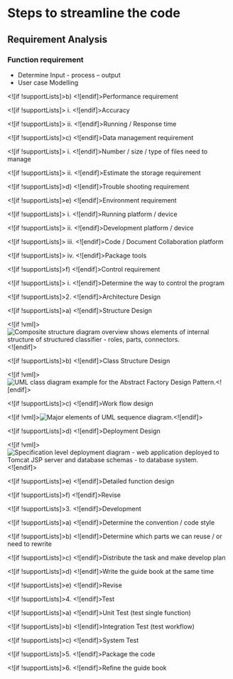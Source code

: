 # Steps to streamline the code

## Requirement Analysis


###  Function requirement

- Determine Input - process – output
- User case Modelling


<![if !supportLists]>b) <![endif]>Performance requirement

<![if !supportLists]> i. <![endif]>Accuracy

<![if !supportLists]> ii. <![endif]>Running / Response time

<![if !supportLists]>c) <![endif]>Data management requirement

<![if !supportLists]> i. <![endif]>Number / size / type of files need to manage

<![if !supportLists]> ii. <![endif]>Estimate the storage requirement

<![if !supportLists]>d) <![endif]>Trouble shooting requirement

<![if !supportLists]>e) <![endif]>Environment requirement

<![if !supportLists]> i. <![endif]>Running platform / device

<![if !supportLists]> ii. <![endif]>Development platform / device

<![if !supportLists]> iii. <![endif]>Code / Document Collaboration platform

<![if !supportLists]> iv. <![endif]>Package tools

<![if !supportLists]>f) <![endif]>Control requirement

<![if !supportLists]> i. <![endif]>Determine the way to control the program

<![if !supportLists]>2. <![endif]>Architecture Design

<![if !supportLists]>a) <![endif]>Structure Design

<![if !vml]>![Composite structure diagram overview shows elements of internal structure of structured classifier - roles, parts, connectors.](file:///C:/Users/ADMINI~1/AppData/Local/Temp/msohtmlclip1/01/clip_image004.jpg)<![endif]>

<![if !supportLists]>b) <![endif]>Class Structure Design

<![if !vml]>![UML class diagram example for the Abstract Factory Design Pattern.](file:///C:/Users/ADMINI~1/AppData/Local/Temp/msohtmlclip1/01/clip_image006.jpg)<![endif]>

<![if !supportLists]>c) <![endif]>Work flow design

<![if !vml]>![Major elements of UML sequence diagram.](file:///C:/Users/ADMINI~1/AppData/Local/Temp/msohtmlclip1/01/clip_image008.jpg)<![endif]>

<![if !supportLists]>d) <![endif]>Deployment Design

<![if !vml]>![Specification level deployment diagram - web application deployed to Tomcat JSP server and database schemas - to database system.](file:///C:/Users/ADMINI~1/AppData/Local/Temp/msohtmlclip1/01/clip_image010.jpg)<![endif]>

<![if !supportLists]>e) <![endif]>Detailed function design

<![if !supportLists]>f) <![endif]>Revise

<![if !supportLists]>3. <![endif]>Development

<![if !supportLists]>a) <![endif]>Determine the convention / code style

<![if !supportLists]>b) <![endif]>Determine which parts we can reuse / or need to rewrite

<![if !supportLists]>c) <![endif]>Distribute the task and make develop plan

<![if !supportLists]>d) <![endif]>Write the guide book at the same time

<![if !supportLists]>e) <![endif]>Revise

<![if !supportLists]>4. <![endif]>Test

<![if !supportLists]>a) <![endif]>Unit Test (test single function)

<![if !supportLists]>b) <![endif]>Integration Test (test workflow)

<![if !supportLists]>c) <![endif]>System Test

<![if !supportLists]>5. <![endif]>Package the code

<![if !supportLists]>6. <![endif]>Refine the guide book
<!--stackedit_data:
eyJoaXN0b3J5IjpbLTYxMTEzMjQ3MV19
-->